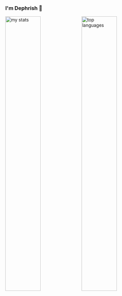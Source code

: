 ### I'm Dephrish 👋

<img alt="my stats" align="left" width="47%" src="https://github-readme-stats.vercel.app/api?username=ngocdunghk15&show_icons=true&theme=tokyonight"/>
<img alt="top languages" align="left" width="47%" src="https://github-readme-stats.vercel.app/api/top-langs/?username=ngocdunghk15&theme=tokyonight&layout=compact"/>

<!--
**ngocdunghk15/ngocdunghk15** is a ✨ _special_ ✨ repository because its `README.md` (this file) appears on your GitHub profile.


Here are some ideas to get you started:

- 🔭 I’m currently working on ...
- 🌱 I’m currently learning ...
- 👯 I’m looking to collaborate on ...
- 🤔 I’m looking for help with ...
- 💬 Ask me about ...
- 📫 How to reach me: ...
- 😄 Pronouns: ...
- ⚡ Fun fact: ...
-->
